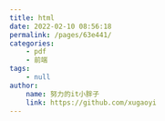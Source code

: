 ```yaml
---
title: html
date: 2022-02-10 08:56:18
permalink: /pages/63e441/
categories:
    - pdf
    - 前端
tags:
    - null
author:
    name: 努力的it小胖子
    link: https://github.com/xugaoyi
---
```

